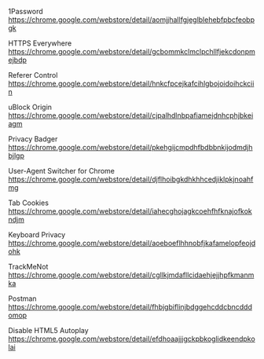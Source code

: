 1Password
https://chrome.google.com/webstore/detail/aomjjhallfgjeglblehebfpbcfeobpgk

HTTPS Everywhere
https://chrome.google.com/webstore/detail/gcbommkclmclpchllfjekcdonpmejbdp

Referer Control
https://chrome.google.com/webstore/detail/hnkcfpcejkafcihlgbojoidoihckciin

uBlock Origin
https://chrome.google.com/webstore/detail/cjpalhdlnbpafiamejdnhcphjbkeiagm

Privacy Badger
https://chrome.google.com/webstore/detail/pkehgijcmpdhfbdbbnkijodmdjhbjlgp

User-Agent Switcher for Chrome
https://chrome.google.com/webstore/detail/djflhoibgkdhkhhcedjiklpkjnoahfmg

Tab Cookies
https://chrome.google.com/webstore/detail/iahecghojagkcoehfhfknajofkokndjm

Keyboard Privacy
https://chrome.google.com/webstore/detail/aoeboeflhhnobfjkafamelopfeojdohk

TrackMeNot
https://chrome.google.com/webstore/detail/cgllkjmdafllcidaehjejjhpfkmanmka

Postman
https://chrome.google.com/webstore/detail/fhbjgbiflinjbdggehcddcbncdddomop

Disable HTML5 Autoplay
https://chrome.google.com/webstore/detail/efdhoaajjjgckpbkoglidkeendpkolai
